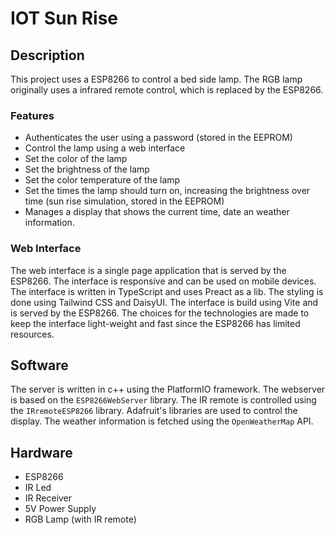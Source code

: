 # IOT Sun Rise

## Description

This project uses a ESP8266 to control a bed side lamp. The RGB lamp originally uses a infrared remote control, which is replaced by the ESP8266. 

### Features

- Authenticates the user using a password (stored in the EEPROM)
- Control the lamp using a web interface
- Set the color of the lamp
- Set the brightness of the lamp
- Set the color temperature of the lamp
- Set the times the lamp should turn on, increasing the brightness over time (sun rise simulation, stored in the EEPROM)
- Manages a display that shows the current time, date an weather information.

### Web Interface

The web interface is a single page application that is served by the ESP8266. The interface is responsive and can be used on mobile devices. The interface is written in TypeScript and uses Preact as a lib. The styling is done using Tailwind CSS and DaisyUI. The interface is build using Vite and is served by the ESP8266. The choices for the technologies are made to keep the interface light-weight and fast since the ESP8266 has limited resources.

## Software

The server is written in c++ using the PlatformIO framework. The webserver is based on the `ESP8266WebServer` library. The IR remote is controlled using the `IRremoteESP8266` library. Adafruit's libraries are used to control the display. The weather information is fetched using the `OpenWeatherMap` API.

## Hardware

- ESP8266
- IR Led
- IR Receiver
- 5V Power Supply
- RGB Lamp (with IR remote)
